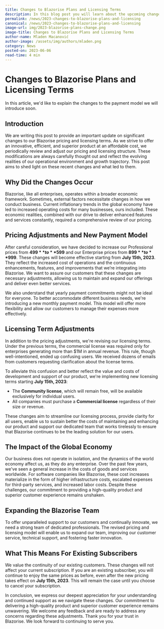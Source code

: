 ```yaml
---
title: Changes to Blazorise Plans and Licensing Terms
description: In this blog post you will learn about the upcoming changes to the Blazorise licensing and pricing for 2023.
permalink: /news/2023-changes-to-blazorise-plans-and-licensing
canonical: /news/2023-changes-to-blazorise-plans-and-licensing
image-url: img/2023-blazorise-plans-change.png
image-title: Changes to Blazorise Plans and Licensing Terms
author-name: Mladen Macanović
author-image: /assets/img/authors/mladen.png
category: News
posted-on: 2023-06-06
read-time: 4 min
---
```


# Changes to Blazorise Plans and Licensing Terms

<p class="lead">In this article, we'd like to explain the changes to the payment model we will introduce soon.</p>

## Introduction

We are writing this post to provide an important update on significant changes to our Blazorise pricing and licensing terms. As we strive to offer an innovative, efficient, and superior product at an affordable cost, we periodically review and adjust our pricing and licensing structure. These modifications are always carefully thought out and reflect the evolving realities of our operational environment and growth trajectory. This post aims to shed light on these recent changes and what led to them.

## Why Did the Changes Occur

Blazorise, like all enterprises, operates within a broader economic framework. Sometimes, external factors necessitate changes in how we conduct business. Current inflationary trends in the global economy have led to increased operating costs for many businesses, ours included. These economic realities, combined with our drive to deliver enhanced features and services constantly, required a comprehensive review of our pricing.

## Pricing Adjustments and New Payment Model

After careful consideration, we have decided to increase our Professional prices from **$499** to **$599** and our Enterprise prices from **$899** to **$999**. These changes will become effective starting from **July 15th, 2023**. They reflect the increased cost of operations and the continuous enhancements, features, and improvements that we’re integrating into Blazorise. We want to assure our customers that these changes are necessary adjustments, allowing us to maintain and expand our offerings and deliver even better services.

We also understand that yearly payment commitments might not be ideal for everyone. To better accommodate different business needs, we're introducing a new monthly payment model. This model will offer more flexibility and allow our customers to manage their expenses more effectively.

## Licensing Term Adjustments

In addition to the pricing adjustments, we're revising our licensing terms. Under the previous terms, the commercial license was required only for enterprises generating more than $1M in annual revenue. This rule, though well-intentioned, ended up confusing users. We received dozens of emails from customers requesting clarification about the license terms.

To alleviate this confusion and better reflect the value and costs of development and support of our product, we're implementing new licensing terms starting **July 15th, 2023**:

- The **Community license**, which will remain free, will be available exclusively for individual users.
- All companies must purchase a **Commercial license** regardless of their size or revenue.

These changes aim to streamline our licensing process, provide clarity for all users, enable us to sustain better the costs of maintaining and enhancing our product and support our dedicated team that works tirelessly to ensure that Blazorise continues to be the leading solution for our users.

## The Impact of the Global Economy

Our business does not operate in isolation, and the dynamics of the world economy affect us, as they do any enterprise. Over the past few years, we've seen a general increase in the costs of goods and services worldwide. For software companies like Blazorise, these cost increases materialize in the form of higher infrastructure costs, escalated expenses for third-party services, and increased labor costs. Despite these challenges, our commitment to providing a high-quality product and superior customer experience remains unshaken.

## Expanding the Blazorise Team

To offer unparalleled support to our customers and continually innovate, we need a strong team of dedicated professionals. The revised pricing and licensing model will enable us to expand our team, improving our customer service, technical support, and fostering faster innovation.

## What This Means For Existing Subscribers

We value the continuity of our existing customers. These changes will not affect your current subscription. If you are an existing subscriber, you will continue to enjoy the same prices as before, even after the new pricing takes effect on **July 15th, 2023**. This will remain the case until you choose to cancel your subscription.

In conclusion, we express our deepest appreciation for your understanding and continued support as we navigate these changes. Our commitment to delivering a high-quality product and superior customer experience remains unwavering. We welcome any feedback and are ready to address any concerns regarding these adjustments. Thank you for your trust in Blazorise. We look forward to continuing to serve you.
